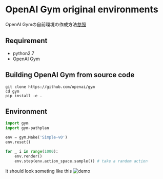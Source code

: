 # OpenAI Gym original environments
OpenAI Gymの自前環境の作成方法[参照](https://qiita.com/ohtaman/items/edcb3b0a2ff9d48a7def)

## Requirement 
- python2.7
- OpenAI Gym

## Building OpenAI Gym from source code

```
git clone https://github.com/openai/gym
cd gym
pip install -e .
```

## Environment

```python
import gym
import gym-pathplan

env = gym.Make('Simple-v0')
env.reset()

for _ i in range(1000):
    env.render()
    env.step(env.action_space.sample()) # take a random action
```

It should look someting like this
![demo](https://github.com/Sadaku1993/gym-pathplan/blob/master/sample.gif)


